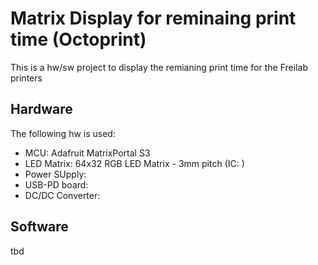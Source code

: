 # Matrix Display for reminaing print time (Octoprint)

This is a hw/sw project to display the remianing print time for the Freilab printers

## Hardware
The following hw is used:
- MCU: Adafruit MatrixPortal S3
- LED Matrix: 64x32 RGB LED Matrix - 3mm pitch (IC: )
- Power SUpply:
- USB-PD board:
- DC/DC Converter:

## Software
tbd
